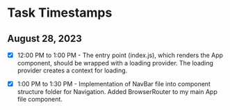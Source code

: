 # Task Timestamps

## August 28, 2023

- [x] 12:00 PM to 1:00 PM - The entry point (index.js), which renders the App component, should be wrapped with a loading provider. The loading provider creates a context for loading.

- [x] 1:00 PM to 1:30 PM - Implementation of NavBar file into component structure folder for Navigation. Added BrowserRouter to my main App file component.

